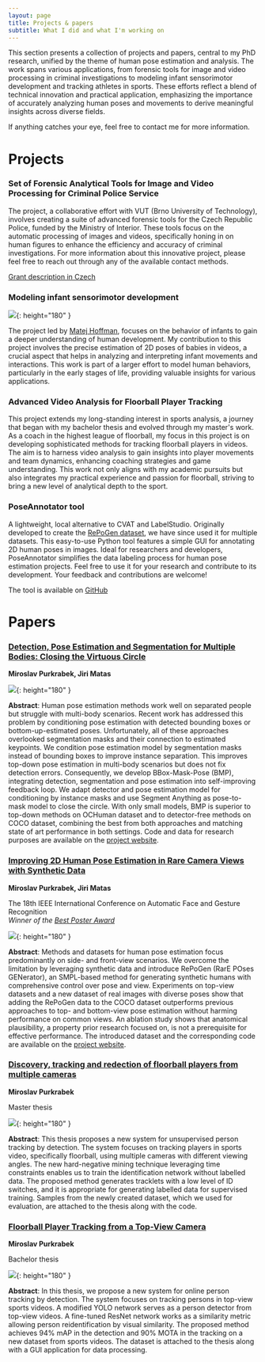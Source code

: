```yaml
---
layout: page
title: Projects & papers
subtitle: What I did and what I'm working on
---
```


This section presents a collection of projects and papers, central to my PhD research, unified by the theme of human pose estimation and analysis. The work spans various applications, from forensic tools for image and video processing in criminal investigations to modeling infant sensorimotor development and tracking athletes in sports. These efforts reflect a blend of technical innovation and practical application, emphasizing the importance of accurately analyzing human poses and movements to derive meaningful insights across diverse fields.

If anything catches your eye, feel free to contact me for more information.


# Projects

### Set of Forensic Analytical Tools for Image and Video Processing for Criminal Police Service

The project, a collaborative effort with VUT (Brno University of Technology), involves creating a suite of advanced forensic tools for the Czech Republic Police, funded by the Ministry of Interior. These tools focus on the automatic processing of images and videos, specifically honing in on human figures to enhance the efficiency and accuracy of criminal investigations. For more information about this innovative project, please feel free to reach out through any of the available contact methods.

[Grant description in Czech](https://starfos.tacr.cz/cs/projekty/VJ02010041)


### Modeling infant sensorimotor development

![](/assets/img/Infants_image.png){: height="180" }


The project led by [Matej Hoffman](https://sites.google.com/site/matejhof), focuses on the behavior of infants to gain a deeper understanding of human development. My contribution to this project involves the precise estimation of 2D poses of babies in videos, a crucial aspect that helps in analyzing and interpreting infant movements and interactions. This work is part of a larger effort to model human behaviors, particularly in the early stages of life, providing valuable insights for various applications.

### Advanced Video Analysis for Floorball Player Tracking

This project extends my long-standing interest in sports analysis, a journey that began with my bachelor thesis and evolved through my master's work. As a coach in the highest league of floorball, my focus in this project is on developing sophisticated methods for tracking floorball players in videos. The aim is to harness video analysis to gain insights into player movements and team dynamics, enhancing coaching strategies and game understanding. This work not only aligns with my academic pursuits but also integrates my practical experience and passion for floorball, striving to bring a new level of analytical depth to the sport.


### PoseAnnotator tool

A lightweight, local alternative to CVAT and LabelStudio. Originally developed to create the [RePoGen dataset](https://mirapurkrabek.github.io/RePoGen-paper/), we have since used it for multiple datasets. This easy-to-use Python tool features a simple GUI for annotating 2D human poses in images. Ideal for researchers and developers, PoseAnnotator simplifies the data labeling process for human pose estimation projects. Feel free to use it for your research and contribute to its development. Your feedback and contributions are welcome!

The tool is available on [GitHub](https://github.com/MiraPurkrabek/PoseAnnotator/)


# Papers

### [Detection, Pose Estimation and Segmentation for Multiple Bodies: Closing the Virtuous Circle](https://mirapurkrabek.github.io/BBox-Mask-Pose/)

**Miroslav Purkrabek, Jiri Matas**

![](/assets/img/004806_BMP_loop.gif){: height="180" }


**Abstract**: Human pose estimation methods work well on separated people but struggle with multi-body scenarios. Recent work has addressed this problem by conditioning pose estimation with detected bounding boxes or bottom-up-estimated poses. Unfortunately, all of these approaches overlooked segmentation masks and their connection to estimated keypoints. We condition pose estimation model by segmentation masks instead of bounding boxes to improve instance separation. This improves top-down pose estimation in multi-body scenarios but does not fix detection errors. Consequently, we develop BBox-Mask-Pose (BMP), integrating detection, segmentation and pose estimation into self-improving feedback loop. We adapt detector and pose estimation model for conditioning by instance masks and use Segment Anything as pose-to-mask model to close the circle. With only small models, BMP is superior to top-down methods on OCHuman dataset and to detector-free methods on COCO dataset, combining the best from both approaches and matching state of art performance in both settings. Code and data for research purposes are available on the [project website](https://mirapurkrabek.github.io/BBox-Mask-Pose/).


### [Improving 2D Human Pose Estimation in Rare Camera Views with Synthetic Data](https://mirapurkrabek.github.io/RePoGen-paper/)

**Miroslav Purkrabek, Jiri Matas**

The 18th IEEE International Conference on Automatic Face and Gesture Recognition\
*Winner of the [Best Poster Award](https://fg2024.ieee-biometrics.org/awards/)*

![](/assets/img/RePoGen_image.png){: height="180" }


**Abstract**: Methods and datasets for human pose estimation focus predominantly on side- and front-view scenarios. We overcome the limitation by leveraging synthetic data and introduce RePoGen (RarE POses GENerator), an SMPL-based method for generating synthetic humans with comprehensive control over pose and view. Experiments on top-view datasets and a new dataset of real images with diverse poses show that adding the RePoGen data to the COCO dataset outperforms previous approaches to top- and bottom-view pose estimation without harming performance on common views. An ablation study shows that anatomical plausibility, a property prior research focused on, is not a prerequisite for effective performance. The introduced dataset and the corresponding code are available on the [project website](https://mirapurkrabek.github.io/RePoGen-paper/).


### [Discovery, tracking and redection of floorball players from multiple cameras](https://dspace.cvut.cz/handle/10467/101411)
**Miroslav Purkrabek**

Master thesis

![](/assets/img/master_image.png){: height="180" }


**Abstract**: This thesis proposes a new system for unsupervised person tracking by detection. The system focuses on tracking players in sports video, specifically floorball, using multiple cameras with different viewing angles. The new hard-negative mining technique leveraging time constraints enables us to train the identification network without labelled data. The proposed method generates tracklets with a low level of ID switches, and it is appropriate for generating labelled data for supervised training. Samples from the newly created dataset, which we used for evaluation, are attached to the thesis along with the code.


### [Floorball Player Tracking from a Top-View Camera](https://dspace.cvut.cz/handle/10467/87891)
**Miroslav Purkrabek**

Bachelor thesis

![](/assets/img/bachelor_image.png){: height="180" }

**Abstract**: In this thesis, we propose a new system for online person tracking by detection. The system focuses on tracking persons in top-view sports videos. A modified YOLO network serves as a person detector from top-view videos. A fine-tuned ResNet network works as a similarity metric allowing person reidentification by visual similarity. The proposed method achieves 94% mAP in the detection and 90% MOTA in the tracking on a new dataset from sports videos. The dataset is attached to the thesis along with a GUI application for data processing.
